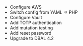 * Configure AWS
* Switch config from YAML => PHP
* Configure Vault
* Add TOTP authentication
* Add mutation testing
* Add reset password
* Upgrade to DBAL 4.2
